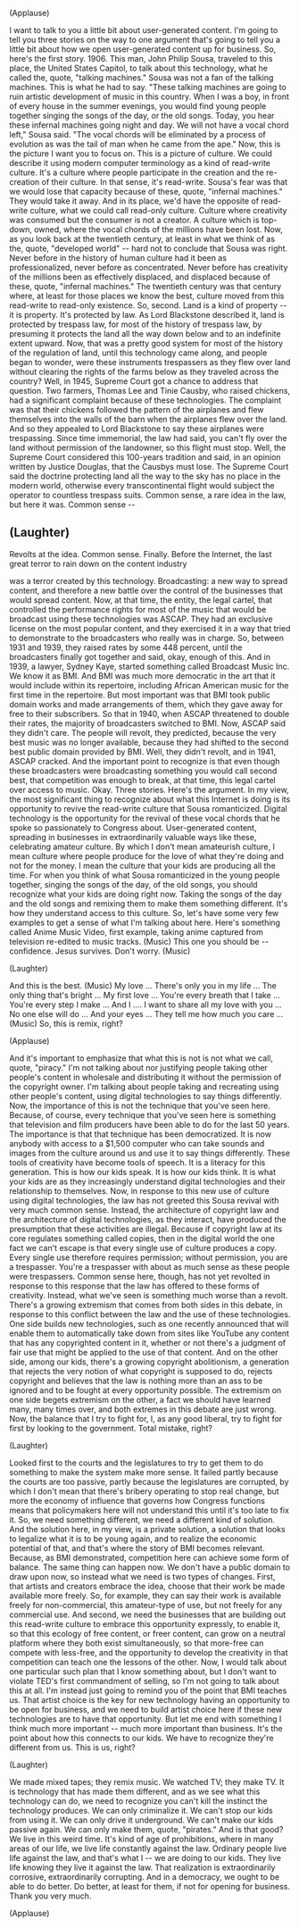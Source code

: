 

(Applause)

I want to talk to you a little bit about user-generated content.
I&#39;m going to tell you three stories on the way to one argument
that&#39;s going to tell you a little bit
about how we open user-generated content up for business.
So, here&#39;s the first story.
1906. This man, John Philip Sousa, traveled to this place,
the United States Capitol, to talk about this technology,
what he called the, quote, &quot;talking machines.&quot;
Sousa was not a fan of the talking machines.
This is what he had to say.
&quot;These talking machines are going to ruin artistic development
of music in this country.
When I was a boy, in front of every house in the summer evenings,
you would find young people together
singing the songs of the day, or the old songs.
Today, you hear these infernal machines going night and day.
We will not have a vocal chord left,&quot; Sousa said.
&quot;The vocal chords will be eliminated by a process of evolution
as was the tail of man when he came from the ape.&quot;
Now, this is the picture I want you to focus on.
This is a picture of culture.
We could describe it using modern computer terminology
as a kind of read-write culture.
It&#39;s a culture where people participate in the creation
and the re-creation of their culture. In that sense, it&#39;s read-write.
Sousa&#39;s fear was that we would lose that capacity
because of these, quote, &quot;infernal machines.&quot; They would take it away.
And in its place, we&#39;d have the opposite of read-write culture,
what we could call read-only culture.
Culture where creativity was consumed
but the consumer is not a creator.
A culture which is top-down, owned,
where the vocal chords of the millions have been lost.
Now, as you look back at the twentieth century,
at least in what we think of as the, quote, &quot;developed world&quot; --
hard not to conclude that Sousa was right.
Never before in the history of human culture
had it been as professionalized, never before as concentrated.
Never before has creativity of the millions
been as effectively displaced,
and displaced because of these, quote, &quot;infernal machines.&quot;
The twentieth century was that century
where, at least for those places we know the best,
culture moved from this read-write to read-only existence.
So, second. Land is a kind of property --
it is property. It&#39;s protected by law.
As Lord Blackstone described it, land is protected by trespass law,
for most of the history of trespass law,
by presuming it protects the land all the way down below
and to an indefinite extent upward.
Now, that was a pretty good system
for most of the history of the regulation of land,
until this technology came along, and people began to wonder,
were these instruments trespassers
as they flew over land without clearing the rights
of the farms below as they traveled across the country?
Well, in 1945, Supreme Court got a chance to address that question.
Two farmers, Thomas Lee and Tinie Causby, who raised chickens,
had a significant complaint because of these technologies.
The complaint was that their
chickens followed the pattern of the airplanes
and flew themselves into the walls of the barn
when the airplanes flew over the land.
And so they appealed to Lord Blackstone
to say these airplanes were trespassing.
Since time immemorial, the law had said,
you can&#39;t fly over the land without permission of the landowner,
so this flight must stop.
Well, the Supreme Court considered this 100-years tradition
and said, in an opinion written by Justice Douglas,
that the Causbys must lose.
The Supreme Court said the doctrine protecting land
all the way to the sky has no place in the modern world,
otherwise every transcontinental flight would
subject the operator to countless trespass suits.
Common sense, a rare idea in the law, but here it was. Common sense --

(Laughter)
 --
Revolts at the idea. Common sense.
Finally. Before the Internet, the last great terror
to rain down on the content industry

was a terror created by this technology. Broadcasting:
a new way to spread content,
and therefore a new battle over the control
of the businesses that would spread content.
Now, at that time, the entity,
the legal cartel, that controlled the performance rights
for most of the music that would be broadcast
using these technologies was ASCAP.
They had an exclusive license on the most popular content,
and they exercised it in a way that tried to demonstrate
to the broadcasters who really was in charge.
So, between 1931 and 1939, they raised rates by some 448 percent,
until the broadcasters finally got together
and said, okay, enough of this.
And in 1939, a lawyer, Sydney Kaye, started something
called Broadcast Music Inc. We know it as BMI.
And BMI was much more democratic in the art
that it would include within its repertoire,
including African American music for the first time in the repertoire.
But most important was that BMI took public domain works
and made arrangements of them, which they gave away for free
to their subscribers. So that in 1940,
when ASCAP threatened to double their rates,
the majority of broadcasters switched to BMI.
Now, ASCAP said they didn&#39;t care.
The people will revolt, they predicted, because the very best music
was no longer available, because they had shifted
to the second best public domain provided by BMI.
Well, they didn&#39;t revolt, and in 1941, ASCAP cracked.
And the important point to recognize
is that even though these broadcasters
were broadcasting something you would call second best,
that competition was enough to break, at that time,
this legal cartel over access to music.
Okay. Three stories. Here&#39;s the argument.
In my view, the most significant thing to recognize
about what this Internet is doing
is its opportunity to revive the read-write culture
that Sousa romanticized.
Digital technology is the opportunity
for the revival of these vocal chords
that he spoke so passionately to Congress about.
User-generated content, spreading in businesses
in extraordinarily valuable ways like these,
celebrating amateur culture.
By which I don&#39;t mean amateurish culture,
I mean culture where people produce
for the love of what they&#39;re doing and not for the money.
I mean the culture that your kids are producing all the time.
For when you think of what Sousa romanticized
in the young people together, singing the songs of the day,
of the old songs, you should recognize
what your kids are doing right now.
Taking the songs of the day and the old songs
and remixing them to make them something different.
It&#39;s how they understand access to this culture.
So, let&#39;s have some very few examples
to get a sense of what I&#39;m talking about here.
Here&#39;s something called Anime Music Video, first example,
taking anime captured from television
re-edited to music tracks.
(Music)
This one you should be -- confidence. Jesus survives. Don&#39;t worry.
(Music)

(Laughter)

And this is the best.
(Music)
My love ...
There&#39;s only you in my life ...
The only thing that&#39;s bright ...
My first love ...
You&#39;re every breath that I take ...
You&#39;re every step I make ...
And I ....
I want to share all my love with you ...
No one else will do ...
And your eyes ...
They tell me how much you care ...
(Music)
So, this is remix, right?

(Applause)

And it&#39;s important to emphasize that what this is not
is not what we call, quote, &quot;piracy.&quot;
I&#39;m not talking about nor justifying
people taking other people&#39;s content in wholesale
and distributing it without the permission of the copyright owner.
I&#39;m talking about people taking and recreating
using other people&#39;s content, using digital technologies
to say things differently.
Now, the importance of this
is not the technique that you&#39;ve seen here.
Because, of course, every technique that you&#39;ve seen here
is something that television and film producers
have been able to do for the last 50 years.
The importance is that that technique has been democratized.
It is now anybody with access to a $1,500 computer
who can take sounds and images from the culture around us
and use it to say things differently.
These tools of creativity have become tools of speech.
It is a literacy for this generation. This is how our kids speak.
It is how our kids think. It is what your kids are
as they increasingly understand digital technologies
and their relationship to themselves.
Now, in response to this new use of culture using digital technologies,
the law has not greeted this Sousa revival
with very much common sense.
Instead, the architecture of copyright law
and the architecture of digital technologies,
as they interact, have produced the presumption
that these activities are illegal.
Because if copyright law at its core regulates something called copies,
then in the digital world the one fact we can&#39;t escape
is that every single use of culture produces a copy.
Every single use therefore requires permission;
without permission, you are a trespasser.
You&#39;re a trespasser with about as much sense
as these people were trespassers.
Common sense here, though, has not yet revolted
in response to this response that the law has offered
to these forms of creativity.
Instead, what we&#39;ve seen
is something much worse than a revolt.
There&#39;s a growing extremism that comes from both sides
in this debate, in response to this conflict
between the law and the use of these technologies.
One side builds new technologies, such as one recently announced
that will enable them
to automatically take down from sites like YouTube
any content that has any copyrighted content in it,
whether or not there&#39;s a judgment of fair use
that might be applied to the use of that content.
And on the other side, among our kids,
there&#39;s a growing copyright abolitionism,
a generation that rejects the very notion
of what copyright is supposed to do, rejects copyright
and believes that the law is nothing more than an ass
to be ignored and to be fought at every opportunity possible.
The extremism on one side begets extremism on the other,
a fact we should have learned many, many times over,
and both extremes in this debate are just wrong.
Now, the balance that I try to fight for,
I, as any good liberal, try to fight for first
by looking to the government. Total mistake, right?

(Laughter)

Looked first to the courts and the legislatures to try to get them
to do something to make the system make more sense.
It failed partly because the courts are too passive,
partly because the legislatures are corrupted,
by which I don&#39;t mean that there&#39;s bribery
operating to stop real change,
but more the economy of influence that governs how Congress functions
means that policymakers here will not understand this
until it&#39;s too late to fix it.
So, we need something different, we need a different kind of solution.
And the solution here, in my view, is a private solution,
a solution that looks to legalize what it is to be young again,
and to realize the economic potential of that,
and that&#39;s where the story of BMI becomes relevant.
Because, as BMI demonstrated, competition here
can achieve some form of balance. The same thing can happen now.
We don&#39;t have a public domain to draw upon now,
so instead what we need is two types of changes.
First, that artists and creators embrace the idea,
choose that their work be made available more freely.
So, for example, they can say their work is available freely
for non-commercial, this amateur-type of use,
but not freely for any commercial use.
And second, we need the businesses
that are building out this read-write culture
to embrace this opportunity expressly, to enable it,
so that this ecology of free content, or freer content,
can grow on a neutral platform
where they both exist simultaneously,
so that more-free can compete with less-free,
and the opportunity to develop the creativity in that competition
can teach one the lessons of the other.
Now, I would talk about one particular such plan
that I know something about,
but I don&#39;t want to violate TED&#39;s first commandment of selling,
so I&#39;m not going to talk about this at all.
I&#39;m instead just going to remind you of the point that BMI teaches us.
That artist choice is the key for new technology
having an opportunity to be open for business,
and we need to build artist choice here
if these new technologies are to have that opportunity.
But let me end with something I think much more important --
much more important than business.
It&#39;s the point about how this connects to our kids.
We have to recognize they&#39;re different from us. This is us, right?

(Laughter)

We made mixed tapes; they remix music.
We watched TV; they make TV.
It is technology that has made them different,
and as we see what this technology can do,
we need to recognize you can&#39;t kill
the instinct the technology produces. We can only criminalize it.
We can&#39;t stop our kids from using it.
We can only drive it underground.
We can&#39;t make our kids passive again.
We can only make them, quote, &quot;pirates.&quot; And is that good?
We live in this weird time. It&#39;s kind of age of prohibitions,
where in many areas of our life,
we live life constantly against the law.
Ordinary people live life against the law,
and that&#39;s what I -- we are doing to our kids.
They live life knowing they live it against the law.
That realization is extraordinarily corrosive,
extraordinarily corrupting.
And in a democracy, we ought to be able to do better.
Do better, at least for them, if not for opening for business.
Thank you very much.

(Applause)

